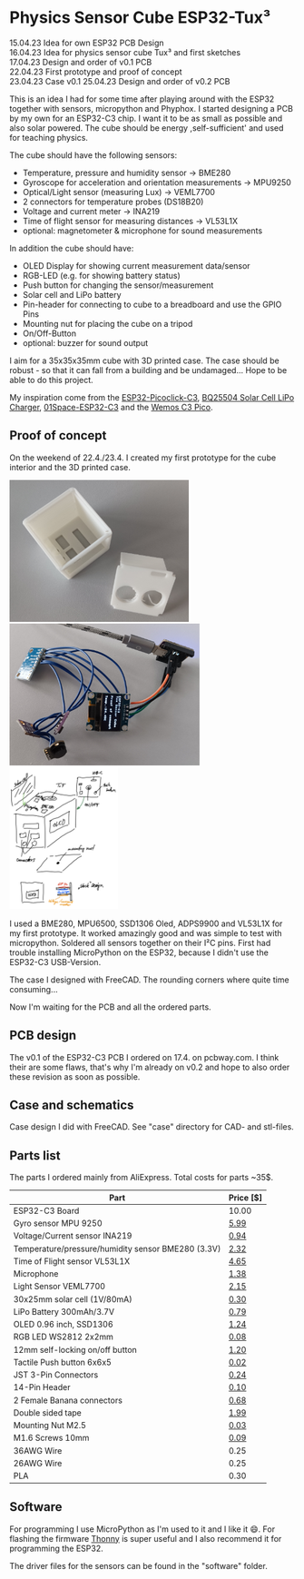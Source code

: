 # Physics Sensor Cube ESP32-Tux³

15.04.23 Idea for own ESP32 PCB Design  
16.04.23 Idea for physics sensor cube Tux³ and first sketches  
17.04.23 Design and order of v0.1 PCB  
22.04.23 First prototype and proof of concept  
23.04.23 Case v0.1
25.04.23 Design and order of v0.2 PCB

This is an idea I had for some time after playing around with the ESP32 together with sensors, micropython and Phyphox. I started designing a PCB by my own for an ESP32-C3 chip. I want it to be as small as possible and also solar powered. The cube should be energy ,self-sufficient' and used for teaching physics. 

The cube should have the following sensors:
- Temperature, pressure and humidity sensor &rarr; BME280
- Gyroscope for acceleration and orientation measurements &rarr; MPU9250
- Optical/Light sensor (measuring Lux) &rarr; VEML7700
- 2 connectors for temperature probes (DS18B20)
- Voltage and current meter &rarr; INA219
- Time of flight sensor for measuring distances &rarr; VL53L1X
- optional: magnetometer & microphone for sound measurements

In addition the cube should have:
- OLED Display for showing current measurement data/sensor
- RGB-LED (e.g. for showing battery status)
- Push button for changing the sensor/measurement
- Solar cell and LiPo battery
- Pin-header for connecting to cube to a breadboard and use the GPIO Pins
- Mounting nut for placing the cube on a tripod
- On/Off-Button
- optional: buzzer for sound output

I aim for a 35x35x35mm cube with 3D printed case. The case should be robust - so that it can fall from a building and be undamaged... Hope to be able to do this project. 

My inspiration come from the [ESP32-Picoclick-C3](https://github.com/makermoekoe/Picoclick-C3), [BQ25504 Solar Cell LiPo Charger](https://hackaday.io/project/158837-ultra-low-power-lipo-charger-via-energy-harvesting), [01Space-ESP32-C3](https://github.com/01Space/ESP32-C3-0.42LCD) and the [Wemos C3 Pico](https://www.wemos.cc/en/latest/c3/c3_pico.html).

## Proof of concept

On the weekend of 22.4./23.4. I created my first prototype for the cube interior and the 3D printed case. 

<img src="case_v01.jpg" alt="Case v01" height="250"/> <img src="tux3_prototype_2.jpg" alt="First prototype of Tux Cube" height="250"/><img src="idea_sketch_tux_cube.png" alt="idea sketch" height="250"/>

I used a BME280, MPU6500, SSD1306 Oled, ADPS9900 and VL53L1X for my first prototype. It worked amazingly good and was simple to test with micropython. Soldered all sensors together on their I²C pins. First had trouble installing MicroPython on the ESP32, because I didn't use the ESP32-C3 USB-Version.

The case I designed with FreeCAD. The rounding corners where quite time consuming...

Now I'm waiting for the PCB and all the ordered parts.

## PCB design
The v0.1 of the ESP32-C3 PCB I ordered on 17.4. on pcbway.com. I think their are some flaws, that's why I'm already on v0.2 and hope to also order these revision as soon as possible.

## Case and schematics
Case design I did with FreeCAD. See "case" directory for CAD- and stl-files.

## Parts list
The parts I ordered mainly from AliExpress. Total costs for parts ~35$.

|Part                                              |Price [$]  | 
|--------------------------------------------------|-----------|
|ESP32-C3 Board                                    |10.00      |
|Gyro sensor MPU 9250                              |[5.99](https://www.aliexpress.com/item/1005005377858707.html)|
|Voltage/Current sensor INA219                     |[0.94](https://www.aliexpress.com/item/33047166203.html)|
|Temperature/pressure/humidity sensor BME280 (3.3V)|[2.32](https://www.aliexpress.com/item/32862421810.html)|
|Time of Flight sensor VL53L1X                     |[4.65](https://www.aliexpress.com/item/1005003091941068.html)|
|Microphone                                        |[1.38](https://www.aliexpress.com/item/4000045517597.html)|
|Light Sensor VEML7700                             |[2.15](https://www.aliexpress.com/item/1005004926993351.html)|
|30x25mm solar cell (1V/80mA)                      |[0.30](https://www.aliexpress.com/item/1005003534570447.html)|
|LiPo Battery 300mAh/3.7V                          |[0.79](https://www.aliexpress.com/item/1005005174603270.html)|
|OLED 0.96 inch, SSD1306                           |[1.24](https://www.aliexpress.com/item/32957309383.html)|
|RGB LED WS2812 2x2mm                              |[0.08](https://www.aliexpress.com/item/4000770210584.html)|
|12mm self-locking on/off button                   |[1.20](https://www.aliexpress.com/item/1005003575736338.html)|
|Tactile Push button 6x6x5                         |[0.02](https://www.aliexpress.com/item/32960657626.html)|
|JST 3-Pin Connectors                              |[0.24](https://www.aliexpress.com/item/32954418743.html)|
|14-Pin Header                                     |[0.10](https://www.aliexpress.com/item/33004522737.html)|
|2 Female Banana connectors                        |[0.68](https://www.aliexpress.com/item/1005002642114673.html)|
|Double sided tape                                 |[1.99](https://www.aliexpress.com/item/1005003980172009.html)|
|Mounting Nut M2.5                                 |[0.03](https://de.aliexpress.com/item/4000585933306.html)|
|M1.6 Screws 10mm                                  |[0.09](https://www.aliexpress.com/item/32968483467.html)|
|36AWG Wire                                        |0.25       |
|26AWG Wire                                        |0.25       |
|PLA                                               |0.30       |

## Software
For programming I use MicroPython as I'm used to it and I like it 😄. For flashing the firmware [Thonny](https://thonny.org) is super useful and I also recommend it for programming the ESP32.

The driver files for the sensors can be found in the "software" folder.



